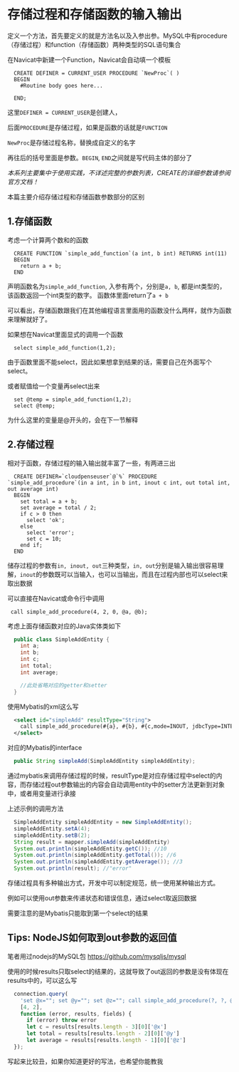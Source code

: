 # 存储过程和存储函数的输入输出

定义一个方法，首先要定义的就是方法名以及入参出参。MySQL中有procedure（存储过程）和function（存储函数）两种类型的SQL语句集合

在Navicat中新建一个Function，Navicat会自动填一个模板

``` MySQL
  CREATE DEFINER = CURRENT_USER PROCEDURE `NewProc`( )
  BEGIN
    #Routine body goes here...

  END;
```

这里`DEFINER = CURRENT_USER`是创建人，

后面`PROCEDURE`是存储过程，如果是函数的话就是`FUNCTION`

`NewProc`是存储过程名称，替换成自定义的名字

再往后的括号里面是参数。`BEGIN`, `END`之间就是写代码主体的部分了

*本系列主要集中于使用实践，不详述完整的参数列表，CREATE的详细参数请参阅官方文档！*

本篇主要介绍存储过程和存储函数参数部分的区别

## 1.存储函数

考虑一个计算两个数和的函数

```MySQL
  CREATE FUNCTION `simple_add_function`(a int, b int) RETURNS int(11)
  BEGIN
    return a + b;
  END
```

声明函数名为`simple_add_function`, 入参有两个，分别是`a, b`, 都是int类型的，该函数返回一个int类型的数字。
函数体里面return了`a + b`

可以看出，存储函数跟我们在其他编程语言里面用的函数没什么两样，就作为函数来理解就好了。

如果想在Navicat里面显式的调用一个函数

``` MySQL
  select simple_add_function(1,2);
```

由于函数里面不能select，因此如果想拿到结果的话，需要自己在外面写个select。

或者赋值给一个变量再select出来

``` MySQL
  set @temp = simple_add_function(1,2);
  select @temp;
```

为什么这里的变量是@开头的，会在下一节解释

## 2.存储过程

相对于函数，存储过程的输入输出就丰富了一些，有两进三出

```mysql
  CREATE DEFINER=`cloudpenseuser`@`%` PROCEDURE `simple_add_procedure`(in a int, in b int, inout c int, out total int, out average int)
  BEGIN
    set total = a + b;
    set average = total / 2;
    if c > 0 then
      select 'ok';
    else
      select 'error';
      set c = 10;
    end if;
  END
```

储存过程的参数有`in, inout, out`三种类型，`in, out`分别是输入输出很容易理解，`inout`的参数既可以当输入，也可以当输出，而且在过程内部也可以select来取出数据

可以直接在Navicat或命令行中调用

```Mysql
 call simple_add_procedure(4, 2, 0, @a, @b);
```

考虑上面存储函数对应的Java实体类如下

```Java
  public class SimpleAddEntity {
    int a;
    int b;
    int c;
    int total;
    int average;

    //此处省略对应的getter和setter
  }
```

使用Mybatis的xml这么写

```Xml
  <select id="simpleAdd" resultType="String">
    call simple_add_procedure(#{a}, #{b}, #{c,mode=INOUT, jdbcType=INTEGER}, #{total, mode=OUT, jdbcType=INTEGER, #{average, mode=OUT, jdbcType=INTEGER}})
  </select>
```

对应的Mybatis的interface

```Java
  public String simpleAdd(SimpleAddEntity simpleAddEntity);
```

通过mybatis来调用存储过程的时候，resultType是对应存储过程中select的内容，而存储过程out参数输出的内容会自动调用entity中的setter方法更新到对象中，或者用变量进行承接

上述示例的调用方法

```Java
  SimpleAddEntity simpleAddEntity = new SimpleAddEntity();
  simpleAddEntity.setA(4);
  simpleAddEntity.setB(2);
  String result = mapper.simpleAdd(simpleAddEntity)
  System.out.println(simpleAddEntity.getC()); //10
  System.out.println(simpleAddEntity.getTotal()); //6
  System.out.println(simpleAddEntity.getAverage()); //3
  System.out.println(result); //"error"
```

存储过程具有多种输出方式，开发中可以制定规范，统一使用某种输出方式。

例如可以使用out参数来传递状态和错误信息，通过select取返回数据

需要注意的是Mybatis只能取到第一个select的结果

## Tips: NodeJS如何取到out参数的返回值

笔者用过nodejs的MySQL包 https://github.com/mysqljs/mysql

使用的时候results只取select的结果的，这就导致了out返回的参数是没有体现在results中的，可以这么写

```JavaScript
  connection.query(
    'set @x=""; set @y=""; set @z=""; call simple_add_procedure(?, ?, @x, @y, @z); select @x; select@y;  select@z',
    [4, 2],
    function (error, results, fields) {
      if (error) throw error
      let c = results[results.length - 3][0]['@x']
      let total = results[results.length - 2][0]['@y']
      let average = results[results.length - 1][0]['@z']
  });
```

写起来比较丑，如果你知道更好的写法，也希望你能教我
